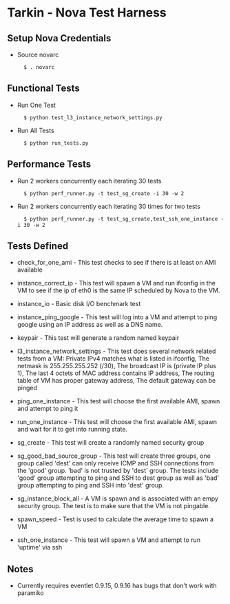 # Tarkin - Nova Test Harness


## Setup Nova Credentials

* Source novarc

        $ . novarc


## Functional Tests

* Run One Test

        $ python test_l3_instance_network_settings.py

* Run All Tests

        $ python run_tests.py


## Performance Tests

* Run 2 workers concurrently each iterating 30 tests 

        $ python perf_runner.py -t test_sg_create -i 30 -w 2

* Run 2 workers concurrently each iterating 30 times for two tests

        $ python perf_runner.py -t test_sg_create,test_ssh_one_instance -i 30 -w 2 

## Tests Defined

* check_for_one_ami - This test checks to see if there is at least on AMI available

* instance_correct_ip - This test will spawn a VM and run ifconfig in the VM to see if the ip
                      of eth0 is the same IP scheduled by Nova to the VM. 

* instance_io - Basic disk I/O benchmark test

* instance_ping_google - This test will log into a VM and attempt to ping google using an IP address as well as a DNS name.

* keypair - This test will generate a random named keypair

* l3_instance_network_settings - This test does several network related tests from a VM:
                               Private IPv4 matches what is listed in ifconfig,
                               The netmask is 255.255.255.252 (/30),
                               The broadcast IP is (private IP plus 1),
                               The last 4 octets of MAC address contains IP address,
                               The routing table of VM has proper gateway address,
                               The default gateway can be pinged

* ping_one_instance - This test will choose the first available AMI, spawn and attempt to ping it

* run_one_instance - This test will choose the first available AMI, spawn and wait for it to get into running state.

* sg_create - This test will create a randomly named security group

* sg_good_bad_source_group - This test will create three groups, one group called 'dest' can only receive ICMP and SSH
                           connections from the 'good' group. 'bad' is not trusted by 'dest' group. The tests include
                           'good' group attempting to ping and SSH to dest group as well as 'bad' group attempting to 
                           ping and SSH into 'dest' group.

* sg_instance_block_all - A VM is spawn and is associated with an empy security group. The test is to make sure that the
                        VM is not pingable. 

* spawn_speed - Test is used to calculate the average time to spawn a VM

* ssh_one_instance - This test will spawn a VM and attempt to run 'uptime' via ssh


## Notes

* Currently requires eventlet 0.9.15, 0.9.16 has bugs that don't work with paramiko








